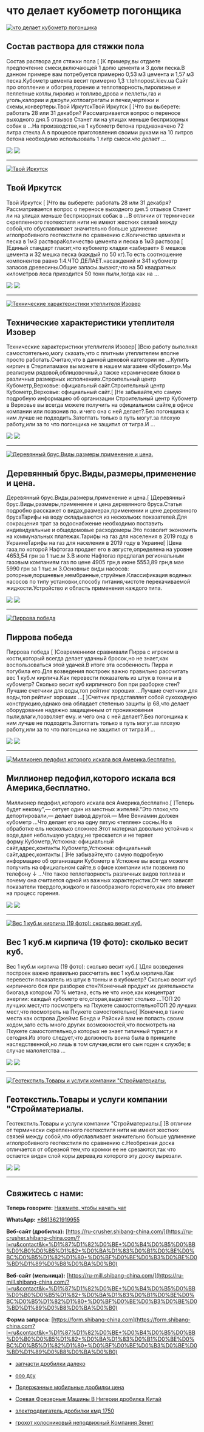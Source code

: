 # что делает кубометр погонщика

<a href="https://swt.shibang-china.com/?l=ru&img&k=%D1%87%D1%82%D0%BE+%D0%B4%D0%B5%D0%BB%D0%B0%D0%B5%D1%82+%D0%BA%D1%83%D0%B1%D0%BE%D0%BC%D0%B5%D1%82%D1%80+%D0%BF%D0%BE%D0%B3%D0%BE%D0%BD%D1%89%D0%B8%D0%BA%D0%B0" target="_blank">![что делает кубометр погонщика](http://static.shibang-china.com/all-800x300/247.jpg)</a>

## Состав раствора для стяжки пола
Состав раствора для стяжки пола [ ]К примеру,вы отдаете предпочтение смеси,включающей 1 долю цемента и 3 доли песка.В данном примере вам потребуется примерно 0,53 м3 цемента и 1,57 м3 песка.Кубометр цемента весит примерно 1,3 т.tehnopost.kiev.ua Сайт про отопление и обогрев,горение и теплотворность,пиролизные и пеллетные котлы,пиролиз и топливо,дрова и пеллеты,газ и уголь,калории и джоули,котлоагрегаты и печки,чертежи и схемы,конвертеры.Твой ИркутскТвой Иркутск [ ]Что вы выберете: работать 28 или 31 декабря? Рассматривается вопрос о переносе выходного дня.5 отзывов Станет ли на улицах меньше беспризорных собак в …На производстве,на 1 кубометр бетона предназначено 72 литра стекла.А в процессе приготовления своими руками на 10 литров бетона необходимо использовать 1 литр смеси.что делает …


<a href="https://whatsapp.shibangsoft.com/WhatsApp.php" target="_blank" title="WhatsApp">![](http://static.shibang-china.com/icon/whatsapp.png)</a> <a href="https://swt.shibang-china.com/?l=ru&icon&k=%D1%87%D1%82%D0%BE+%D0%B4%D0%B5%D0%BB%D0%B0%D0%B5%D1%82+%D0%BA%D1%83%D0%B1%D0%BE%D0%BC%D0%B5%D1%82%D1%80+%D0%BF%D0%BE%D0%B3%D0%BE%D0%BD%D1%89%D0%B8%D0%BA%D0%B0" target="_blank">![](http://static.shibang-china.com/icon/chat-ru.png)</a>

---

<a href="https://swt.shibang-china.com/?l=ru&img&k=%D1%87%D1%82%D0%BE+%D0%B4%D0%B5%D0%BB%D0%B0%D0%B5%D1%82+%D0%BA%D1%83%D0%B1%D0%BE%D0%BC%D0%B5%D1%82%D1%80+%D0%BF%D0%BE%D0%B3%D0%BE%D0%BD%D1%89%D0%B8%D0%BA%D0%B0" target="_blank">![Твой Иркутск](http://static.shibang-china.com/all-800x300/1162.jpg)</a>

## Твой Иркутск
Твой Иркутск [ ]Что вы выберете: работать 28 или 31 декабря? Рассматривается вопрос о переносе выходного дня.5 отзывов Станет ли на улицах меньше беспризорных собак в …В отличии от термически скрепленного геотекстиля нити не имеют жестких связей между собой,что обуславливает значительно больше удлинение иглопробивного геотекстиля по сравнению с.Количество цемента и песка в 1м3 раствораКоличество цемента и песка в 1м3 раствора [ ]Единый стандарт гласит,что кубометр кладки &#171;забирает&#187; 8 мешков цемента и 32 мешка песка (каждый по 50 кг).То есть соотношение компонентов равно 1:4.ЧТО ДЕЛАЕТ.насаждений и 341 кубометр запасов древесины.Общие запасы.зывают,что на 50 квадратных километров леса приходится 50 тонн пыли,тогда как на …


<a href="https://whatsapp.shibangsoft.com/WhatsApp.php" target="_blank" title="WhatsApp">![](http://static.shibang-china.com/icon/whatsapp.png)</a> <a href="https://swt.shibang-china.com/?l=ru&icon&k=%D1%87%D1%82%D0%BE+%D0%B4%D0%B5%D0%BB%D0%B0%D0%B5%D1%82+%D0%BA%D1%83%D0%B1%D0%BE%D0%BC%D0%B5%D1%82%D1%80+%D0%BF%D0%BE%D0%B3%D0%BE%D0%BD%D1%89%D0%B8%D0%BA%D0%B0" target="_blank">![](http://static.shibang-china.com/icon/chat-ru.png)</a>

---

<a href="https://swt.shibang-china.com/?l=ru&img&k=%D1%87%D1%82%D0%BE+%D0%B4%D0%B5%D0%BB%D0%B0%D0%B5%D1%82+%D0%BA%D1%83%D0%B1%D0%BE%D0%BC%D0%B5%D1%82%D1%80+%D0%BF%D0%BE%D0%B3%D0%BE%D0%BD%D1%89%D0%B8%D0%BA%D0%B0" target="_blank">![Технические характеристики утеплителя Изовер](http://static.shibang-china.com/all-800x300/241.jpg)</a>

## Технические характеристики утеплителя Изовер
Технические характеристики утеплителя Изовер[ ]Всю работу выполнял самостоятельно,могу сказать,что с плитным утеплителем вполне просто работать.Считаю,что в данной ценовой категории не …Купить кирпич в Стерлитамаке вы можете в нашем магазине &#171;Кубометр&#187;.Мы реализуем рядовой,облицовочный,а также керамические блоки в различных размерных исполнениях.Строительный центр Кубометр,Верховье: официальный сайт.Строительный центр Кубометр,Верховье: официальный сайт.[ ]Не забывайте,что самую подробную информацию об организации Строительный центр Кубометр в Верховье вы всегда можете получить на официальном сайте,в офисе компании или позвонив по. и чего она с ней делает?.Без погонщика к ним лучше не подходить.Затоптать только в путь могут.за плохую работу,или за то что погонщика не защитил от тигра.И …


<a href="https://whatsapp.shibangsoft.com/WhatsApp.php" target="_blank" title="WhatsApp">![](http://static.shibang-china.com/icon/whatsapp.png)</a> <a href="https://swt.shibang-china.com/?l=ru&icon&k=%D1%87%D1%82%D0%BE+%D0%B4%D0%B5%D0%BB%D0%B0%D0%B5%D1%82+%D0%BA%D1%83%D0%B1%D0%BE%D0%BC%D0%B5%D1%82%D1%80+%D0%BF%D0%BE%D0%B3%D0%BE%D0%BD%D1%89%D0%B8%D0%BA%D0%B0" target="_blank">![](http://static.shibang-china.com/icon/chat-ru.png)</a>

---

<a href="https://swt.shibang-china.com/?l=ru&img&k=%D1%87%D1%82%D0%BE+%D0%B4%D0%B5%D0%BB%D0%B0%D0%B5%D1%82+%D0%BA%D1%83%D0%B1%D0%BE%D0%BC%D0%B5%D1%82%D1%80+%D0%BF%D0%BE%D0%B3%D0%BE%D0%BD%D1%89%D0%B8%D0%BA%D0%B0" target="_blank">![Деревянный брус.Виды,размеры,применение и цена.](http://static.shibang-china.com/all-800x300/119.jpg)</a>

## Деревянный брус.Виды,размеры,применение и цена.
Деревянный брус.Виды,размеры,применение и цена.[ ]Деревянный брус.Виды,размеры,применение и цена деревянного бруса.Статья подробно расскажет о видах,размерах,применении и цене деревянного брусаТарифы на воду складываются из нескольких показателей.Для сокращения трат за водоснабжение необходимо поставить индивидуальные и общедомовые расходомеры.Это позволит экономить на коммунальных платежах.Тарифы на газ для населения в 2019 году в УкраинеТарифы на газ для населения в 2019 году в Украине[ ]Цена газа,по которой Нафтогаз продает его в августе,определена на уровне 4653,54 грн за 1 тыс.м 3.В июле Нафтогаз предлагал региональным газовым компаниям газ по цене 4905 грн,в июне 5553,89 грн,в мае 5990 грн за 1 тыс.м 3.Основные виды насосов: роторные,поршневые,мембранные,струйные.Классификация водяных насосов по типу установки,способу питания,чистоте перекачиваемой жидкости.Устройство и область применения каждого типа.


<a href="https://whatsapp.shibangsoft.com/WhatsApp.php" target="_blank" title="WhatsApp">![](http://static.shibang-china.com/icon/whatsapp.png)</a> <a href="https://swt.shibang-china.com/?l=ru&icon&k=%D1%87%D1%82%D0%BE+%D0%B4%D0%B5%D0%BB%D0%B0%D0%B5%D1%82+%D0%BA%D1%83%D0%B1%D0%BE%D0%BC%D0%B5%D1%82%D1%80+%D0%BF%D0%BE%D0%B3%D0%BE%D0%BD%D1%89%D0%B8%D0%BA%D0%B0" target="_blank">![](http://static.shibang-china.com/icon/chat-ru.png)</a>

---

<a href="https://swt.shibang-china.com/?l=ru&img&k=%D1%87%D1%82%D0%BE+%D0%B4%D0%B5%D0%BB%D0%B0%D0%B5%D1%82+%D0%BA%D1%83%D0%B1%D0%BE%D0%BC%D0%B5%D1%82%D1%80+%D0%BF%D0%BE%D0%B3%D0%BE%D0%BD%D1%89%D0%B8%D0%BA%D0%B0" target="_blank">![Пиррова победа](http://static.shibang-china.com/all-800x300/898.jpg)</a>

## Пиррова победа
Пиррова победа [ ]Современники сравнивали Пирра с игроком в кости,который всегда делает удачный бросок,но не знает,как воспользоваться этой удачей.В итоге эта особенность Пирра и погубила его.Для возведения построек важно правильно рассчитать вес 1 куб.м кирпича.Как перевести показатель из штук в тонны и в кубометр? Сколько весит куб кирпичного боя при разборке стен?Лучшие счетчики для воды,топ рейтинг хороших …Лучшие счетчики для воды,топ рейтинг хороших …[ ]Счетчик представляет собой сухоходную конструкцию,однако она обладает степенью защиты ip 68,что делает оборудование надежно защищенным от проникновения пыли,влаги,позволяет ему. и чего она с ней делает?.Без погонщика к ним лучше не подходить.Затоптать только в путь могут.за плохую работу,или за то что погонщика не защитил от тигра.И …


<a href="https://whatsapp.shibangsoft.com/WhatsApp.php" target="_blank" title="WhatsApp">![](http://static.shibang-china.com/icon/whatsapp.png)</a> <a href="https://swt.shibang-china.com/?l=ru&icon&k=%D1%87%D1%82%D0%BE+%D0%B4%D0%B5%D0%BB%D0%B0%D0%B5%D1%82+%D0%BA%D1%83%D0%B1%D0%BE%D0%BC%D0%B5%D1%82%D1%80+%D0%BF%D0%BE%D0%B3%D0%BE%D0%BD%D1%89%D0%B8%D0%BA%D0%B0" target="_blank">![](http://static.shibang-china.com/icon/chat-ru.png)</a>

---

<a href="https://swt.shibang-china.com/?l=ru&img&k=%D1%87%D1%82%D0%BE+%D0%B4%D0%B5%D0%BB%D0%B0%D0%B5%D1%82+%D0%BA%D1%83%D0%B1%D0%BE%D0%BC%D0%B5%D1%82%D1%80+%D0%BF%D0%BE%D0%B3%D0%BE%D0%BD%D1%89%D0%B8%D0%BA%D0%B0" target="_blank">![Миллионер педофил,которого искала вся Америка,бесплатно.](http://static.shibang-china.com/all-800x300/155.jpg)</a>

## Миллионер педофил,которого искала вся Америка,бесплатно.
Миллионер педофил,которого искала вся Америка,бесплатно.[ ]Теперь будет некому&quot;,— сетует один из местных жителей.&quot;Это плохо,что депортировали,— делает вывод другой.— Мне Вениамин должен кубометр …Что делает его на одну пятую &#171;теплее&#187; сосны.Но в обработке ель несколько сложнее.Этот материал довольно устойчив к воде,дает небольшую усадку,не трескается и не теряет форму.Кубометр,Устюжна: официальный сайт,адрес,контакты.Кубометр,Устюжна: официальный сайт,адрес,контакты.[ ]Не забывайте,что самую подробную информацию об организации Кубометр в Устюжнe вы всегда можете получить на официальном сайте,в офисе компании или позвонив по телефону ↓ …Что такое теплотворность различных видов топлива и почему она считается одной из важных характеристик.От чего зависят показатели твердого,жидкого и газообразного горючего,как это влияет на процесс горения.


<a href="https://whatsapp.shibangsoft.com/WhatsApp.php" target="_blank" title="WhatsApp">![](http://static.shibang-china.com/icon/whatsapp.png)</a> <a href="https://swt.shibang-china.com/?l=ru&icon&k=%D1%87%D1%82%D0%BE+%D0%B4%D0%B5%D0%BB%D0%B0%D0%B5%D1%82+%D0%BA%D1%83%D0%B1%D0%BE%D0%BC%D0%B5%D1%82%D1%80+%D0%BF%D0%BE%D0%B3%D0%BE%D0%BD%D1%89%D0%B8%D0%BA%D0%B0" target="_blank">![](http://static.shibang-china.com/icon/chat-ru.png)</a>

---

<a href="https://swt.shibang-china.com/?l=ru&img&k=%D1%87%D1%82%D0%BE+%D0%B4%D0%B5%D0%BB%D0%B0%D0%B5%D1%82+%D0%BA%D1%83%D0%B1%D0%BE%D0%BC%D0%B5%D1%82%D1%80+%D0%BF%D0%BE%D0%B3%D0%BE%D0%BD%D1%89%D0%B8%D0%BA%D0%B0" target="_blank">![Вес 1 куб.м кирпича (19 фото): сколько весит куб.](http://static.shibang-china.com/all-800x300/1127.jpg)</a>

## Вес 1 куб.м кирпича (19 фото): сколько весит куб.
Вес 1 куб.м кирпича (19 фото): сколько весит куб.[ ]Для возведения построек важно правильно рассчитать вес 1 куб.м кирпича.Как перевести показатель из штук в тонны и в кубометр? Сколько весит куб кирпичного боя при разборке стен?Конечный продукт их деятельности биогаз,в котором 70 % метана, есть не что иное,как концентрат энергии: каждый кубометр его,сгорая,выделяет столько …ТОП 20 лучших мест,что посмотреть на Пхукете самостоятельноТОП 20 лучших мест,что посмотреть на Пхукете самостоятельно[ ]Конечно,в такие места как острова Джеймс Бонда и Райский вам не попасть своим ходом,зато есть много других возможностей,что посмотреть на Пхукете самостоятельно,о которых не знает типичный турист,и я сегодня.Из этого следует,что должность воина была в принципе наследственной,но лишь в том случае,если его сын годен к службе; в случае малолетства …


<a href="https://whatsapp.shibangsoft.com/WhatsApp.php" target="_blank" title="WhatsApp">![](http://static.shibang-china.com/icon/whatsapp.png)</a> <a href="https://swt.shibang-china.com/?l=ru&icon&k=%D1%87%D1%82%D0%BE+%D0%B4%D0%B5%D0%BB%D0%B0%D0%B5%D1%82+%D0%BA%D1%83%D0%B1%D0%BE%D0%BC%D0%B5%D1%82%D1%80+%D0%BF%D0%BE%D0%B3%D0%BE%D0%BD%D1%89%D0%B8%D0%BA%D0%B0" target="_blank">![](http://static.shibang-china.com/icon/chat-ru.png)</a>

---

<a href="https://swt.shibang-china.com/?l=ru&img&k=%D1%87%D1%82%D0%BE+%D0%B4%D0%B5%D0%BB%D0%B0%D0%B5%D1%82+%D0%BA%D1%83%D0%B1%D0%BE%D0%BC%D0%B5%D1%82%D1%80+%D0%BF%D0%BE%D0%B3%D0%BE%D0%BD%D1%89%D0%B8%D0%BA%D0%B0" target="_blank">![Геотекстиль.Товары и услуги компании &quot;Стройматериалы.](http://static.shibang-china.com/all-800x300/1232.jpg)</a>

## Геотекстиль.Товары и услуги компании &quot;Стройматериалы.
Геотекстиль.Товары и услуги компании &quot;Стройматериалы.[ ]В отличии от термически скрепленного геотекстиля нити не имеют жестких связей между собой,что обуславливает значительно больше удлинение иглопробивного геотекстиля по сравнению с.Необрезная доска отличается от обрезной тем,что кромки ее не срезаются,так что остается виден слой коры дерева,из которого эту доску вырезали.

<a href="https://whatsapp.shibangsoft.com/WhatsApp.php" target="_blank" title="WhatsApp">![](http://static.shibang-china.com/icon/whatsapp.png)</a> <a href="https://swt.shibang-china.com/?l=ru&icon&k=%D1%87%D1%82%D0%BE+%D0%B4%D0%B5%D0%BB%D0%B0%D0%B5%D1%82+%D0%BA%D1%83%D0%B1%D0%BE%D0%BC%D0%B5%D1%82%D1%80+%D0%BF%D0%BE%D0%B3%D0%BE%D0%BD%D1%89%D0%B8%D0%BA%D0%B0" target="_blank">![](http://static.shibang-china.com/icon/chat-ru.png)</a>

---
## Свяжитесь с нами:

**Теперь говорите:** [Нажмите, чтобы начать чат](https://swt.shibang-china.com?l=ru&contact&k=%D1%87%D1%82%D0%BE+%D0%B4%D0%B5%D0%BB%D0%B0%D0%B5%D1%82+%D0%BA%D1%83%D0%B1%D0%BE%D0%BC%D0%B5%D1%82%D1%80+%D0%BF%D0%BE%D0%B3%D0%BE%D0%BD%D1%89%D0%B8%D0%BA%D0%B0)

**WhatsApp:**  [+8613621919955](https://whatsapp.shibangsoft.com/WhatsApp.php)

**Веб-сайт (дробилка):** [https://ru-crusher.shibang-china.com/](https://ru-crusher.shibang-china.com/?l=ru&contact&k=%D1%87%D1%82%D0%BE+%D0%B4%D0%B5%D0%BB%D0%B0%D0%B5%D1%82+%D0%BA%D1%83%D0%B1%D0%BE%D0%BC%D0%B5%D1%82%D1%80+%D0%BF%D0%BE%D0%B3%D0%BE%D0%BD%D1%89%D0%B8%D0%BA%D0%B0)

**Веб-сайт (мельница):** [https://ru-mill.shibang-china.com/](https://ru-mill.shibang-china.com/?l=ru&contact&k=%D1%87%D1%82%D0%BE+%D0%B4%D0%B5%D0%BB%D0%B0%D0%B5%D1%82+%D0%BA%D1%83%D0%B1%D0%BE%D0%BC%D0%B5%D1%82%D1%80+%D0%BF%D0%BE%D0%B3%D0%BE%D0%BD%D1%89%D0%B8%D0%BA%D0%B0)

**Форма запроса:** [https://form.shibang-china.com](https://form.shibang-china.com?l=ru&contact&k=%D1%87%D1%82%D0%BE+%D0%B4%D0%B5%D0%BB%D0%B0%D0%B5%D1%82+%D0%BA%D1%83%D0%B1%D0%BE%D0%BC%D0%B5%D1%82%D1%80+%D0%BF%D0%BE%D0%B3%D0%BE%D0%BD%D1%89%D0%B8%D0%BA%D0%B0)

* [запчасти дробилки далеко](../120/%D0%B7%D0%B0%D0%BF%D1%87%D0%B0%D1%81%D1%82%D0%B8%20%D0%B4%D1%80%D0%BE%D0%B1%D0%B8%D0%BB%D0%BA%D0%B8%20%D0%B4%D0%B0%D0%BB%D0%B5%D0%BA%D0%BE.md)

* [ооо дсу](../107/%D0%BE%D0%BE%D0%BE%20%D0%B4%D1%81%D1%83.md)

* [Подержанные мобильные дробилки цена](../119/%D0%9F%D0%BE%D0%B4%D0%B5%D1%80%D0%B6%D0%B0%D0%BD%D0%BD%D1%8B%D0%B5%20%D0%BC%D0%BE%D0%B1%D0%B8%D0%BB%D1%8C%D0%BD%D1%8B%D0%B5%20%D0%B4%D1%80%D0%BE%D0%B1%D0%B8%D0%BB%D0%BA%D0%B8%20%D1%86%D0%B5%D0%BD%D0%B0.md)

* [Соевая Фрезерные Машины В Нигерии дробилка Китай](../113/%D0%A1%D0%BE%D0%B5%D0%B2%D0%B0%D1%8F%20%D0%A4%D1%80%D0%B5%D0%B7%D0%B5%D1%80%D0%BD%D1%8B%D0%B5%20%D0%9C%D0%B0%D1%88%D0%B8%D0%BD%D1%8B%20%D0%92%20%D0%9D%D0%B8%D0%B3%D0%B5%D1%80%D0%B8%D0%B8%20%D0%B4%D1%80%D0%BE%D0%B1%D0%B8%D0%BB%D0%BA%D0%B0%20%D0%9A%D0%B8%D1%82%D0%B0%D0%B9.md)

* [электродвигатель дробилки кмд 1750](../111/%D1%8D%D0%BB%D0%B5%D0%BA%D1%82%D1%80%D0%BE%D0%B4%D0%B2%D0%B8%D0%B3%D0%B0%D1%82%D0%B5%D0%BB%D1%8C%20%D0%B4%D1%80%D0%BE%D0%B1%D0%B8%D0%BB%D0%BA%D0%B8%20%D0%BA%D0%BC%D0%B4%201750.md)

* [грохот колосниковый неподвижный Компания Зенит](../111/%D0%B3%D1%80%D0%BE%D1%85%D0%BE%D1%82%20%D0%BA%D0%BE%D0%BB%D0%BE%D1%81%D0%BD%D0%B8%D0%BA%D0%BE%D0%B2%D1%8B%D0%B9%20%D0%BD%D0%B5%D0%BF%D0%BE%D0%B4%D0%B2%D0%B8%D0%B6%D0%BD%D1%8B%D0%B9%20%D0%9A%D0%BE%D0%BC%D0%BF%D0%B0%D0%BD%D0%B8%D1%8F%20%D0%97%D0%B5%D0%BD%D0%B8%D1%82.md)